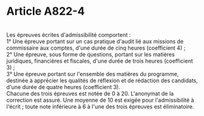 # Article A822-4

<p><br/>Les épreuves écrites d'admissibilité comportent :<br/> 1° Une épreuve portant sur un cas pratique d'audit lié aux missions de commissaire aux comptes, d'une durée de cinq heures (coefficient 4) ;<br/> 2° Une épreuve, sous forme de questions, portant sur les matières juridiques, financières et fiscales, d'une durée de trois heures (coefficient 3) ;<br/> 3° Une épreuve portant sur l'ensemble des matières du programme, destinée à apprécier les qualités de réflexion et de rédaction des candidats, d'une durée de quatre heures (coefficient 3).<br/> Chacune des trois épreuves est notée de 0 à 20. L'anonymat de la correction est assuré. Une moyenne de 10 est exigée pour l'admissibilité à l'écrit ; toute note inférieure à 6 à l'une des trois épreuves est éliminatoire.</p>